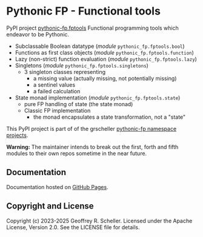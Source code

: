 # Pythonic FP - Functional tools


PyPI project
[pythonic-fp.fptools](https://pypi.org/project/pythonic-fp.fptools/)
Functional programming tools which endeavor to be Pythonic.

- Subclassable Boolean datatype (*module* `pythonic_fp.fptools.bool`)
- Functions as first class objects (*module* `pythonic_fp.fptools.function`)
- Lazy (non-strict) function evaluation (*module* `pythonic_fp.fptools.lazy`)
- Singletons (*module* `pythonic_fp.fptools.singletons`)
  - 3 singleton classes representing
    - a missing value (actually missing, not potentially missing)
    - a sentinel values
    - a failed calculation
- State monad implementation (*module* `pythonic_fp.fptools.state`)
  - pure FP handling of state (the state monad)
  - Classic FP implementation
    - the monad encapsulates a state transformation, not a "state"

This PyPI project is part of of the grscheller
[pythonic-fp namespace projects](https://github.com/grscheller/pythonic-fp/blob/main/README.md).

**Warning:** The maintainer intends to break out the first, forth and
fifth modules to their own repos sometime in the near future.

## Documentation

Documentation hosted on
[GitHub Pages](https://grscheller.github.io/pythonic-fp-fptools/html).

## Copyright and License

Copyright (c) 2023-2025 Geoffrey R. Scheller. Licensed under the Apache
License, Version 2.0. See the LICENSE file for details.
